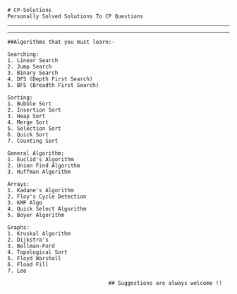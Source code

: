 ```
# CP-Solutions
Personally Solved Solutions To CP Questions
```
-------------------------------------------------------------------------
-------------------------------------------------------------------------
```
##Algorithms that you must learn:-

Searching:
1. Linear Search
2. Jump Search
3. Binary Search
4. DFS (Depth First Search)
5. BFS (Breadth First Search)

Sorting:
1. Bubble Sort
2. Insertion Sort
3. Heap Sort
4. Merge Sort
5. Selection Sort
6. Quick Sort
7. Counting Sort

General Algorithm:
1. Euclid's Algorithm
2. Union Find Algorithm
3. Huffman Algorithm

Arrays:
1. Kadane's Algorithm
2. Floy's Cycle Detection
3. KMP Algo
4. Quick Select Algorithm
5. Boyer Algorithm

Graphs:
1. Kruskal Algorithm
2. Dijkstra's
3. Bellman-Ford
4. Topological Sort
5. Floyd Warshall
6. Flood Fill
7. Lee

```

```
                                ## Suggestions are always welcome !!
```
